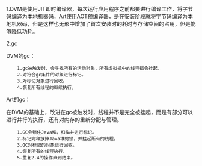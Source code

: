 1.DVM是使用JIT即时编译器，每次运行应用程序之前都要进行编译工作，将字节码编译为本地机器码，Art使用AOT预编译器，是在安装阶段就将字节码编译为本地机器码，但是这样也无形中增加了首次安装时的耗时与存储空间的占用，但是能够降低功耗。

2.gc

DVM的gc：

        1.gc被触发时，会寻找所有的活动对象，所有虚拟机中的线程都会挂起。
        2.对符合gc条件的对象进行标记。
        3.对标记对象进行回收。
        4.恢复所有线程的继续执行。

Art的gc：

在DVM的基础上，改进在gc被触发时，线程并不是完全被挂起，而是有部分可以进行并行的执行，还有对内存的重新分配与管理。

        1.GC会锁住Java堆，扫描并进行标记。
        2.标记完释放掉Java堆的锁，并挂起所有的线程。
        3.GC对标记的对象进行回收。
        4.恢复所有的线程执行。
        5.重复2-4的操作直到结束。